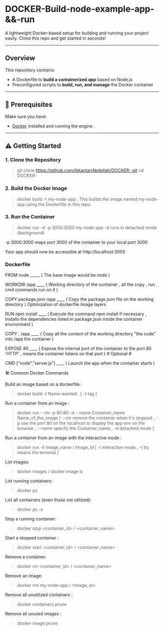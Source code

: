 # DOCKER-Build-node-example-app-&&-run


A lightweight Docker-based setup for building and running your project easily. Clone this repo and get started in seconds!

---

## Overview

This repository contains:

- A Dockerfile to **build a containerized app** based on Node.js
- Preconfigured scripts to **build, run, and manage** the Docker container

---

## 🔧 Prerequisites

Make sure you have:

- [Docker](https://docs.docker.com/get-docker/) installed and running  the engine .

---

## ⚠️ Getting Started

### 1. Clone the Repository


   > git clone https://github.com/AlkantariAbdellah/DOCKER-.git
   > cd DOCKER-
### 2. Build the Docker Image


  > docker build -t my-node-app .
This builds the image named my-node-app using the Dockerfile in this repo.

### 3. Run the Container


  > docker run -d -p 3000:3000 my-node-app
  -d runs in detached mode (background)

  -p 3000:3000 maps port 3000 of the container to your local port 3000

   Your app should now be accessible at http://localhost:3000


   ###  Dockerfile 

   FROM node     _____  ( The base image would be node  ) 
    
   WORKDIR /app     ____   (  Working directory of the container , all the copy , run , cmd commands run on it   )
    
   COPY package.json /app    ____    (  Copy the package.json file on the working directory ) Optimization of dockerfile Image layers 
    
   RUN npm install   ____      (  Execute the command npm install if necessary , Installs the dependencies listed in package.json inside the container environment  )
    
   COPY . /app   ____     (  Copy all the content of the working directory "the code"  into /app the container )
    
   EXPOSE 80    ____     (  Expose the internal  port of the container to the port 80 'HTTP' , means the container listens on that port ) # Optional #

   CMD ["node","server.js"]   ____      (  Launch the app when the container starts  )

🛠️ Common Docker Commands

Build an image based on a dockerfile :

   > docker build -t Name-wanted .    [ -t tag ]

Run a container from an image   :

   > docker run --rm -p 80:80 -d --name Container_name Name_of_the_image  [ --rm remove the container when it's stopped , -p use the port 80 on the localhost to display the app env on the browser , --name specify the Container_name , -d  detached mode  ]

Run a container from an image  with the interactive mode :

   > docker run -it  Image_name / Image_Id  [  -i  interactive mode ,  -t  tty means the terminal ]

List images:

   > docker images  /  docker image ls 
   
List running containers:

   > docker ps

List all containers (even those not utilized):

   > docker ps -a
   
Stop a running container:

   > docker stop <container_id> / <container_name>

Start a stopped container :

   > docker start <container_id> / <container_name>

Remove a container:

   > docker rm <container_id>  / <container_name>
   
Remove an image:
 
   > docker rmi my-node-app / <Image_id>

Remove all unutilized containers :

   > docker containers prune

Remove all unused images :

   >  docker image prune 
